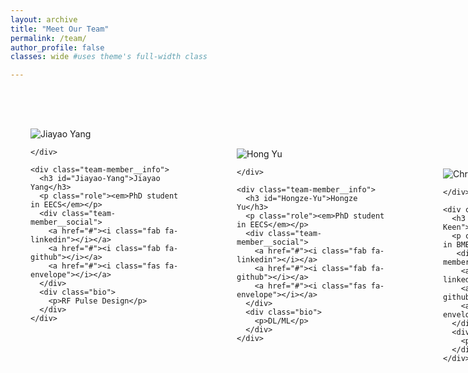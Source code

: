 ```yaml
---
layout: archive
title: "Meet Our Team"
permalink: /team/
author_profile: false
classes: wide #uses theme's full-width class

---
```

<style>
/* Team Grid Styles */
.team-container {
  display: grid;
  grid-template-columns: 1fr;
  gap: 4rem;
  max-width: 1200px;
  margin: 0 auto;
  padding: 2rem 0;
}

.team-member {
  display: grid;
  grid-template-columns: 250px 1fr;
  gap: 3rem;
  padding: 2rem;
  background: var(--global-bg-color);
  color: var(--global-text-color);
  border-radius: 15px;
  box-shadow: 0 5px 15px var(--global-border-color);
  transition: all 0.3s cubic-bezier(0.4, 0, 0.2, 1);
}

.team-member:hover {
  transform: translateY(-5px);
  box-shadow: 0 12px 25px var(--global-border-color);
}
.member-photo-container {
  width: 100px;
  height: 100px;
  border-radius: 10px;
  overflow: hidden;
  margin: 0 auto;
}

.member-photo {
  width: 100%;
  height: 100%;
  object-fit: cover;
  aspect-ratio: 1/1;
  transition: transform 0.3s ease;
}

.team-member:hover .member-photo {
  transform: scale(1.02);
}

.member-info {
  padding-right: 2rem;
  display: flex;
  flex-direction: column;
  margin-bottom: 0rem;
}

.role {
  color: var(--global-text-color);
  font-size: 1.1rem;
  margin: 0.8rem 0;
  font-style: italic;
   margin-bottom: 0rem; /* Space between role and social links */
}

.social-links {
  order: 3; 
 /*display: flex;*/
  gap: 1.2rem;
  margin-top: 1rem;
  justify-content: flex-start;
}

.social-links a {
  color: var(--global-text-color);
  font-size: 1.5rem;
  transition: all 0.3s ease;
}

.social-links a:hover {
  transform: translateY(-3px);
}

/* Platform-specific hover colors */
.social-links a[href*="linkedin.com"]:hover { color: #0077b5; }
.social-links a[href*="github.com"]:hover { color: #181717; }
.social-links a[href*="twitter.com"]:hover { color: #1da1f2; }
.social-links a[href*="instagram.com"]:hover { color: #e1306c; }
.social-links a[href^="mailto:"]:hover { color: #ea4335; }

@media (max-width: 768px) {
  .team-member {
    grid-template-columns: 1fr;
    text-align: center;
    gap: 2rem;
  }
  .member-photo-container {
    width: 100px;
    height: 100px;
  }
  
  .member-photo {
    width: 100%;
    height: 100%;
    aspect-ratio: 1/1; /* Force square */
    object-fit: cover; /* Crop to fill */
    margin: 0 auto;
  }
  
  .member-info {
    padding-right: 0;
  }
  
  .social-links {
    justify-content: center;
  }
}
</style>


<div class="team-container">

  <!-- Team Member 1 -->
  <div class="team-member">
    <div class="team-member__left">
      <img src="{{ '/assets/images/team/john-doe.jpg' | relative_url }}" 
           alt="Jiayao Yang" 
           class="team-member__photo">
      
    </div>
    
    <div class="team-member__info">
      <h3 id="Jiayao-Yang">Jiayao Yang</h3>
      <p class="role"><em>PhD student in EECS</em></p>
      <div class="team-member__social">
        <a href="#"><i class="fab fa-linkedin"></i></a>
        <a href="#"><i class="fab fa-github"></i></a>
        <a href="#"><i class="fas fa-envelope"></i></a>
      </div>
      <div class="bio">
        <p>RF Pulse Design</p>
      </div>
    </div>
  </div>


   <!-- Team Member 2 -->
  <div class="team-member">
    <div class="team-member__left">
      <img src="{{ '/assets/images/team/john-doe.jpg' | relative_url }}" 
           alt="Hong Yu" 
           class="team-member__photo">
      
    </div>
    
    <div class="team-member__info">
      <h3 id="Hongze-Yu">Hongze Yu</h3>
      <p class="role"><em>PhD student in EECS</em></p>
      <div class="team-member__social">
        <a href="#"><i class="fab fa-linkedin"></i></a>
        <a href="#"><i class="fab fa-github"></i></a>
        <a href="#"><i class="fas fa-envelope"></i></a>
      </div>
      <div class="bio">
        <p>DL/ML</p>
      </div>
    </div>
  </div>


   <!-- Team Member 3 -->
  <div class="team-member">
    <div class="team-member__left">
      <img src="{{ '/assets/images/team/john-doe.jpg' | relative_url }}" 
           alt="Christopher Keen" 
           class="team-member__photo">
     
    </div>
    
    <div class="team-member__info">
      <h3 id="Christopher-Keen">Christopher Keen</h3>
      <p class="role"><em>PhD student in BME</em></p>
       <div class="team-member__social">
        <a href="#"><i class="fab fa-linkedin"></i></a>
        <a href="#"><i class="fab fa-github"></i></a>
        <a href="#"><i class="fas fa-envelope"></i></a>
      </div>
      <div class="bio">
        <p>MRF</p>
      </div>
    </div>
  </div>


   <!-- Team Member 4 -->
  <div class="team-member">
    <div class="team-member__left">
      <img src="{{ '/assets/images/team/john-doe.jpg' | relative_url }}" 
           alt="Tejinder Kaur" 
           class="team-member__photo">
     
    </div>
    
    <div class="team-member__info">
      <h3 id="Tejinder-Kaur">Tejinder Kaur</h3>
      <p class="role"><em>Postdoctoral Research Fellow</em></p>
       <div class="team-member__social">
        <a href="#"><i class="fab fa-linkedin"></i></a>
        <a href="#"><i class="fab fa-github"></i></a>
        <a href="#"><i class="fas fa-envelope"></i></a>
      </div>
      <div class="bio">
        <p>Clinical Applications</p>
      </div>
    </div>
  </div>


   <!-- Team Member 5 -->
  <div class="team-member">
    <div class="team-member__left">
      <img src="{{ '/images/mike_profile.jpg' | relative_url }}" 
           alt="Michael Jaroszewicz" 
           class="team-member__photo">
     
    </div>
    
    <div class="team-member__info">
      <h3 id="Michael-Jaroszewicz">Michael Jaroszewicz</h3>
      <p class="role"><em>Postdoctoral Research Fellow</em></p>
      <div class="team-member__social">
        <!-- <a href="#"><i class="fab fa-linkedin"></i></a> -->
       <!-- <a href="#"><i class="fab fa-github"></i></a> -->
        <a href="jaroszem@med.umich.edu"><i class="fas fa-envelope"></i></a>
         
      </div>
      <div class="bio">
        <p>I'm an NMR spectroscopist by training, with a background in developing pulse sequences to address sensitivity and resolution challenges in solid- and solution-state NMR. My current work focuses on applying similar principles to quantitative MRI, particularly in developing techniques for diffusion and T2 mapping to better study disease. This includes designing specialized RF pulse sequences and creating strategies for robust and efficient data acquisition. Outside of research, I am passionate about cooking and especially enjoy preparing dishes from various cuisines I've encountered while traveling and studying abroad.</p>
      </div>
    </div>
  </div>

  <!-- Team Member 6 -->
  <div class="team-member">
    <div class="team-member__left">
      <img src="{{ '/images/profile_Catherine.jpg' | relative_url }}" 
           alt="Catherine Liang" 
           class="team-member__photo">
      
    </div>
    
    <div class="team-member__info">
      <h3 id="Catherine-Liang">Catherine Liang</h3>
      <p class="role"><em>Undergraduate Student in Biomedical Engineering</em></p>
      <div class="team-member__social">
       <a href="www.linkedin.com/in/catherine-liang-95406b208"><i class="fab fa-linkedin"></i></a>
       <!-- <a href="#"><i class="fab fa-github"></i></a> -->
        <a href="catliang@umich.edu"><i class="fas fa-envelope"></i></a>
      </div>
      <div class="bio">
        <p>Catherine is an undergraduate student majoring in Biomedical Engineering with a minor in Computer Science. Her current project involves investigating the effects that different dMRI preprocessing methods have on ADC map generation (specifically for prostate scans). In her free time, she enjoys playing video games, watching anime, and drawing.</p>
      </div>
    </div>
  </div>
</div>

<!-- Add Font Awesome for icons -->
<link rel="stylesheet" href="https://cdnjs.cloudflare.com/ajax/libs/font-awesome/5.15.4/css/all.min.css">
---
